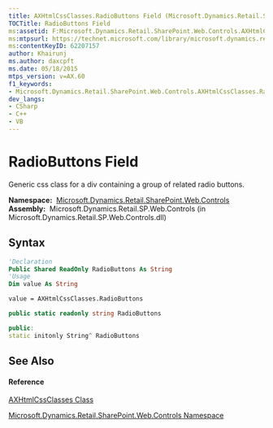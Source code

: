 ```yaml
---
title: AXHtmlCssClasses.RadioButtons Field (Microsoft.Dynamics.Retail.SharePoint.Web.Controls)
TOCTitle: RadioButtons Field
ms:assetid: F:Microsoft.Dynamics.Retail.SharePoint.Web.Controls.AXHtmlCssClasses.RadioButtons
ms:mtpsurl: https://technet.microsoft.com/library/microsoft.dynamics.retail.sharepoint.web.controls.axhtmlcssclasses.radiobuttons(v=AX.60)
ms:contentKeyID: 62207157
author: Khairunj
ms.author: daxcpft
ms.date: 05/18/2015
mtps_version: v=AX.60
f1_keywords:
- Microsoft.Dynamics.Retail.SharePoint.Web.Controls.AXHtmlCssClasses.RadioButtons
dev_langs:
- CSharp
- C++
- VB
---
```


# RadioButtons Field

Generic css class for a div containing a group of related radio buttons.

**Namespace:**  [Microsoft.Dynamics.Retail.SharePoint.Web.Controls](microsoft-dynamics-retail-sharepoint-web-controls-namespace.md)  
**Assembly:**  Microsoft.Dynamics.Retail.SP.Web.Controls (in Microsoft.Dynamics.Retail.SP.Web.Controls.dll)

## Syntax

``` vb
'Declaration
Public Shared ReadOnly RadioButtons As String
'Usage
Dim value As String

value = AXHtmlCssClasses.RadioButtons
```

``` csharp
public static readonly string RadioButtons
```

``` c++
public:
static initonly String^ RadioButtons
```

## See Also

#### Reference

[AXHtmlCssClasses Class](axhtmlcssclasses-class-microsoft-dynamics-retail-sharepoint-web-controls.md)

[Microsoft.Dynamics.Retail.SharePoint.Web.Controls Namespace](microsoft-dynamics-retail-sharepoint-web-controls-namespace.md)

